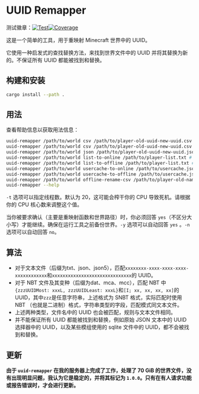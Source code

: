 # UUID Remapper

测试徽章：[![Test](https://github.com/CaveNightingale/uuid-remapper/actions/workflows/rust.yml/badge.svg)](https://github.com/CaveNightingale/uuid-remapper/actions/workflows/rust.yml)[![Coverage](https://coveralls.io/repos/github/CaveNightingale/uuid-remapper/badge.svg?branch=master)](https://coveralls.io/github/CaveNightingale/uuid-remapper?branch=master)

这是一个简单的工具，用于重映射 Minecraft 世界中的 UUID。

它使用一种启发式的查找替换方法，来找到世界文件中的 UUID 并将其替换为新的。不保证所有 UUID 都能被找到和替换。

## 构建和安装

```sh
cargo install --path .
```

## 用法

查看帮助信息以获取用法信息：

```sh
uuid-remapper /path/to/world csv /path/to/player-old-uuid-new-uuid.csv
uuid-remapper /path/to/world csv /path/to/player-old-uuid-new-uuid.csv
uuid-remapper /path/to/world json /path/to/player-old-uuid-new-uuid.json
uuid-remapper /path/to/world list-to-online /path/to/player-list.txt # 使用 Mojang API 获取新的 UUID
uuid-remapper /path/to/world list-to-offline /path/to/player-list.txt # 使用 Mojang API 获取旧的 UUID
uuid-remapper /path/to/world usercache-to-online /path/to/usercache.json # 与 list-to-online 相同，但使用服务器目录中的 usercache 文件格式作为输入（而不是一行一个玩家名称）
uuid-remapper /path/to/world usercache-to-offline /path/to/usercache.json # 与 list-to-offline 相同，但使用服务器目录中的 usercache 文件格式作为输入（而不是一行一个玩家名称）
uuid-remapper /path/to/world offline-rename-csv /path/to/player-old-name-new-name.csv
uuid-remapper --help
```

`-t` 选项可以指定线程数。默认为 20，这可能会榨干你的 CPU 导致死机。请根据你的 CPU 核心数来调整这个值。

当你被要求确认（主要是重映射函数和世界路径）时，你必须回答 `yes`（不区分大小写）才能继续。确保在运行工具之前备份世界。`-y` 选项可以自动回答 `yes` 。`-n` 选项可以自动回答 `no`。

## 算法
* 对于文本文件（后缀为txt、json、json5），匹配`xxxxxxxx-xxxx-xxxx-xxxx-xxxxxxxxxxxx`和`xxxxxxxxxxxxxxxxxxxxxxxxxxxxxx`的 UUID。
* 对于 NBT 文件及其变种（后缀为dat、mca、mcc），匹配 NBT 中`{zzzUUIDMost: xxxL, zzzUUIDLeast: xxxL}`和`[I; xx, xx, xx, xx]`的 UUID，其中`zzz`是任意字符串，上述格式为 SNBT 格式，实际匹配时使用 NBT （也就是二进制）格式，字符串类型的字段，匹配模式同文本文件。
* 上述两种类型，文件名中的 UUID 也会被匹配，规则与文本文件相同。
* 并不能保证所有 UUID 都能被找到和替换，例如原始 JSON 文本中的 UUID 选择器中的 UUID，以及某些模组使用的 sqlite 文件中的 UUID，都不会被找到和替换。

## 更新
**由于 `uuid-remapper` 在我的服务器上完成了工作，处理了 70 GiB 的世界文件，没有出现明显问题，我认为它是稳定的，并将其标记为 `1.0.0`。只有在有人请求功能或报告错误时，才会进行更新。**
